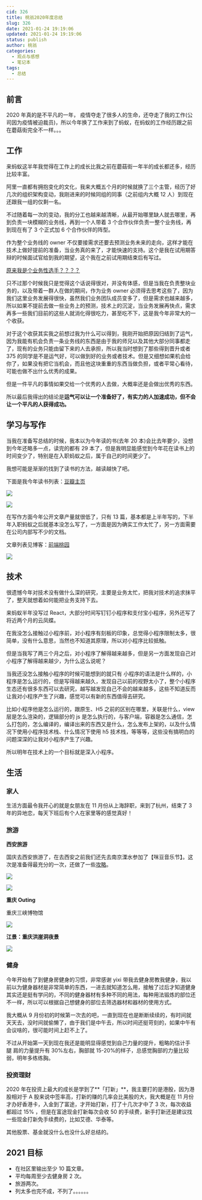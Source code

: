 ```yaml
---
cid: 326
title: 桃翁2020年度总结
slug: 326
date: 2021-01-24 19:19:06
updated: 2021-01-24 19:19:06
status: publish
author: 桃翁
categories: 
  - 观点与感想
  - 笔记本
tags: 
  - 总结
---
```



## 前言

2020 年真的是不平凡的一年， 疫情夺走了很多人的生命，还夺走了我的工作(公司因为疫情被迫裁员)，所以今年换了工作来到了蚂蚁，在蚂蚁的工作经历跟之前在蘑菇街完全不一样。。。

## 工作

来蚂蚁这半年我觉得在工作上的成长比我之前在蘑菇街一年半的成长都还多，经历比较丰富。

阿里一直都有拥抱变化的文化，我来大概五个月的时候就换了三个主管，经历了好几次的组织架构变动，我刚进来的时候同组的同事（之前组内大概 12 人）到现在还跟我一组的仅剩一名。

不过随着每一次的变动，我的分工也越来越清晰，从最开始哪里缺人就去哪里，再到负责一块模糊的业务线，再到一个人带着 3 个合作伙伴负责一整个业务线，再到现在有了 3 个正式加 6 个合作伙伴的阵型。

作为整个业务线的 owner 不仅要接需求还要去预测业务未来的走向，这样才能在技术上做好提前的准备，当业务真的来了，才能快速的支持。这个是我在试用期答辩的时候面试官给到我的期望，这个我在之前试用期结束后有写过。

[原来我是个业务性选手？？？？](https://mp.weixin.qq.com/s/AJjyGV2NG-CyvCPWUtTLFQ)

只不过那个时候我只是觉得这个话说得很对，并没有体感，但是当我在负责整块业务的，以及带着一群人在做的期间，作为业务 owner 必须得去思考这些了，因为我们这里业务发展得很快，虽然我们业务团队成员变多了，但是需求也越来越多，所以如果不提前去做一些业务上的预测，技术上的沉淀，当业务发展再快点，需求再多一些我们目前的这些人就消化得很吃力，甚至吃不下，这是我今年非常大的一个收获。

对于这个收获其实我之前想过我为什么可以得到，我刚开始把原因归结到了运气，因为我能有机会负责一条业务线的东西是由于我的师兄以及其他大部分同事都走了，现有的业务只能由留下来的人去承担，所以我当时想到了那些得到晋升或者 375 的同学是不是运气好，可以做到好的业务或者技术。但是又细想如果机会给你了，如果没有把它当机会，而且他这块重重的东西当做负担，或者平常心看待，可能也做不出什么优秀的成果。

但是一件平凡的事情如果交给一个优秀的人去做，大概率还是会做出优秀的东西。

所以最后我得出的结论是**运气可以让一个准备好了，有实力的人加速成功，但不会让一个平凡的人获得成功。**

## 学习与写作

当我在准备写总结的时候，我本以为今年读的书(去年 20 本)会比去年要少，没想到今年还略多一点，读完的都有 29 本了，但是我明显能感觉到今年花在读书上的时间变少了，特别是在入职蚂蚁之后，属于自己的时间更少了。

我想可能是渐渐的找到了读书的方法，越读越快了吧。

下面是我今年读书列表：[豆瓣主页](https://book.douban.com/people/crazylxr/ "豆瓣主页")

![](http://imgs.taoweng.site/2021-01-24-105121.jpg)

![](http://imgs.taoweng.site/2021-01-24-105115.jpg)

在写作方面今年公开文章产量就很低了，只有 13 篇，基本都是上半年写的，下半年入职蚂蚁之后就基本没怎么写了，一方面是因为确实工作太忙了，另一方面需要在公司内部写不少的文档。

文章列表见博客：[前端桃园](http://www.taoweng.site/index.php/archives.html "前端桃园")

![](http://imgs.taoweng.site/2021-01-24-105119.jpg)

## 技术

很遗憾今年对技术没有做什么深的研究，主要是业务太忙，把我对技术的追求抹平了，整天就想着如何能把业务支持下去。

来蚂蚁半年没写过 React，大部分时间写钉钉小程序和支付宝小程序，另外还写了将近两个月的云凤蝶。

在我没怎么接触过小程序前，对小程序有刻板的印象，总觉得小程序限制太多，很简单，没有什么意思，当然也不知道其原理，所以对小程序比较抵触。

但是当我写了两三个月之后，对小程序了解得越来越多，但是另一方面发现自己对小程序了解得越来越少，为什么这么说呢？

当我还没怎么接触小程序的时候可能想到的就只有 小程序的语法是什么样的，小程序是怎么运行的，但是写得越来越久，发现自己以前的视野太小了，整个小程序生态还有很多东西可以去研究，越写越发现自己不会的越来越多，这些不知道反而让我对小程序产生了兴趣，感觉可以有新的东西值得去研究。

比如小程序他是怎么运行的，跟原生、H5 之前的区别在哪里，关联是什么，view 层是怎么渲染的，逻辑部分的 js 是怎么执行的，与客户端，容器是怎么通信，怎么打包的，怎么编译的，编译出来的东西又是什么，怎么发布上架的，以及什么情况下使用小程序技术栈、什么情况下使用 h5 技术栈，等等等，这些没有搞明白的问题深深的让我对小程序产生了兴趣。

所以明年在技术上的一个目标就是深入小程序。

## 生活

### 家人

生活方面最令我开心的就是女朋友在 11 月份从上海辞职，来到了杭州，结束了 3 年的异地恋，每天下班后有个人在家里等的感觉真好！

### 旅游

**西安旅游**

国庆去西安旅游了，在去西安之前我们还先去南京溧水参加了【咪豆音乐节】。这次是准备得最充分的一次，还做了一些[攻略](https://www.notion.so/2020-087ea699aca34c3d8e87230f3ff7f065 "攻略")。

![](http://imgs.taoweng.site/2021-01-24-105120.jpg)

![](http://imgs.taoweng.site/2021-01-24-110623.png)

**重庆 Outing**

重庆三峡博物馆

![](http://imgs.taoweng.site/2021-01-24-110536.png)

**江景：重庆洪崖洞夜景**

![](http://imgs.taoweng.site/2021-01-24-110601.png)

### **健身**

今年开始有了到健身房健身的习惯，非常感谢 yixi 带我去健身房教我健身，我以前以为健身器材是非常简单的东西，一进去就知道怎么用，接触了过后才知道健身其实还是挺有学问的，不同的健身器材有多种不同的用法，每种用法锻炼的部位还不一样，所以可以根据自己想健身的部位去筛选器材和器材的使用方式。

我大概从 9 月份初的时候第一次去的吧，一直到现在也是断断续续的，有时间就天天去，没时间就偷懒了，由于我们是中午去，所以时间还挺苛刻的，如果中午有会议啥的，很可能时间上赶不上了。

不过从开始第一天到现在我还是能明显得感觉到自己力量的提升，粗略的估计手 腿 肩的力量提升有 30%左右，胸部就 15-20%的样子，总感觉胸部的力量比较弱，明年多练练胸。

### 投资理财

2020 年在投资上最大的成长是学到了**「打新」**，我主要打的是港股，因为港股相对于 A 股来说中签率高，打新的赚的几率会比美股的大，我大概是在 11 月份才办好香港卡，入金到了富途，才开始打新，打了十几次才中了 3 次，每次收益都超过 15% ，但是在富途现金打新每次会收 50 的手续费，新手打新还是建议找一些现金打新免手续费的，比如艾德、华泰等。

其他股票、基金就没什么也没什么好总结的。

## 2021 目标

- 在社区里输出至少 10 篇文章。
- 平均每周至少去健身房 2 次。
- 旅游两次。
- 列太多也完不成，不列了。。。。。。
